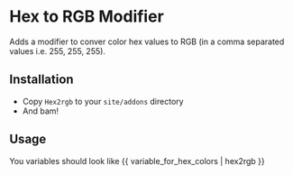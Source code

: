 # Hex to RGB Modifier
Adds a modifier to conver color hex values to RGB (in a comma separated values i.e. 255, 255, 255).

## Installation
- Copy `Hex2rgb` to your `site/addons` directory
- And bam!

## Usage
You variables should look like {{ variable_for_hex_colors | hex2rgb }}
